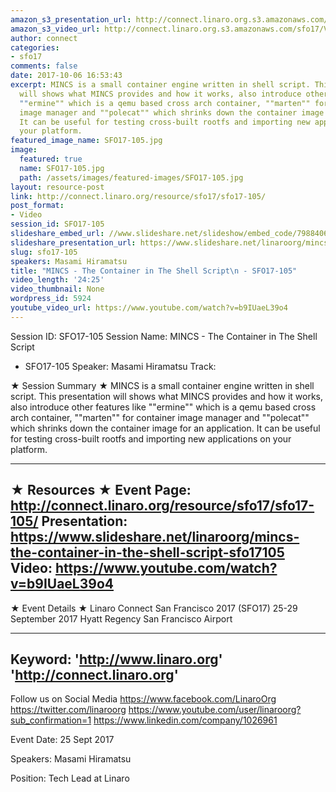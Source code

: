 ```yaml
---
amazon_s3_presentation_url: http://connect.linaro.org.s3.amazonaws.com/sfo17/Presentations/SFO17-105%20MINCS.pdf
amazon_s3_video_url: http://connect.linaro.org.s3.amazonaws.com/sfo17/Videos/SFO17-105%20MINCS%20-%20The%20Container%20in%20The%20Shell%20Script.mp4
author: connect
categories:
- sfo17
comments: false
date: 2017-10-06 16:53:43
excerpt: MINCS is a small container engine written in shell script. This presentation
  will shows what MINCS provides and how it works, also introduce other features like
  ""ermine"" which is a qemu based cross arch container, ""marten"" for container
  image manager and ""polecat"" which shrinks down the container image for an application.
  It can be useful for testing cross-built rootfs and importing new applications on
  your platform.
featured_image_name: SFO17-105.jpg
image:
  featured: true
  name: SFO17-105.jpg
  path: /assets/images/featured-images/SFO17-105.jpg
layout: resource-post
link: http://connect.linaro.org/resource/sfo17/sfo17-105/
post_format:
- Video
session_id: SFO17-105
slideshare_embed_url: //www.slideshare.net/slideshow/embed_code/79884067
slideshare_presentation_url: https://www.slideshare.net/linaroorg/mincs-the-container-in-the-shell-script-sfo17105
slug: sfo17-105
speakers: Masami Hiramatsu
title: "MINCS - The Container in The Shell Script\n - SFO17-105"
video_length: '24:25'
video_thumbnail: None
wordpress_id: 5924
youtube_video_url: https://www.youtube.com/watch?v=b9IUaeL39o4
---
```


Session ID: SFO17-105
Session Name: MINCS - The Container in The Shell Script
 - SFO17-105
Speaker: Masami Hiramatsu 
Track: 


★ Session Summary ★
MINCS is a small container engine written in shell script. This presentation will shows what MINCS provides and how it works, also introduce other features like ""ermine"" which is a qemu based cross arch container, ""marten"" for container image manager and ""polecat"" which shrinks down the container image for an application. It can be useful for testing cross-built rootfs and importing new applications on your platform.

---------------------------------------------------
★ Resources ★
Event Page: http://connect.linaro.org/resource/sfo17/sfo17-105/
Presentation: https://www.slideshare.net/linaroorg/mincs-the-container-in-the-shell-script-sfo17105
Video: https://www.youtube.com/watch?v=b9IUaeL39o4
 ---------------------------------------------------

★ Event Details ★
Linaro Connect San Francisco 2017 (SFO17)
25-29 September 2017
Hyatt Regency San Francisco Airport

---------------------------------------------------
Keyword: 
'http://www.linaro.org'
'http://connect.linaro.org'
---------------------------------------------------
Follow us on Social Media
https://www.facebook.com/LinaroOrg
https://twitter.com/linaroorg
https://www.youtube.com/user/linaroorg?sub_confirmation=1
https://www.linkedin.com/company/1026961

Event Date: 25 Sept 2017

Speakers: Masami Hiramatsu

Position: Tech Lead at Linaro
